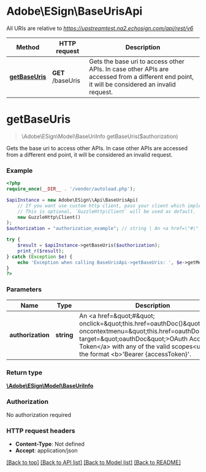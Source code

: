 # Adobe\ESign\\BaseUrisApi

All URIs are relative to *https://upstreamtest.na2.echosign.com/api/rest/v6*

Method | HTTP request | Description
------------- | ------------- | -------------
[**getBaseUris**](BaseUrisApi.md#getBaseUris) | **GET** /baseUris | Gets the base uri to access other APIs. In case other APIs are accessed from a different end point, it will be considered an invalid request.


# **getBaseUris**
> \Adobe\ESign\\Model\BaseUriInfo getBaseUris($authorization)

Gets the base uri to access other APIs. In case other APIs are accessed from a different end point, it will be considered an invalid request.

### Example
```php
<?php
require_once(__DIR__ . '/vendor/autoload.php');

$apiInstance = new Adobe\ESign\\Api\BaseUrisApi(
    // If you want use custom http client, pass your client which implements `GuzzleHttp\ClientInterface`.
    // This is optional, `GuzzleHttp\Client` will be used as default.
    new GuzzleHttp\Client()
);
$authorization = "authorization_example"; // string | An <a href=\"#\" onclick=\"this.href=oauthDoc()\" oncontextmenu=\"this.href=oauthDoc()\" target=\"oauthDoc\">OAuth Access Token</a> with any of the valid scopes<ul></ul>in the format <b>'Bearer {accessToken}'.

try {
    $result = $apiInstance->getBaseUris($authorization);
    print_r($result);
} catch (Exception $e) {
    echo 'Exception when calling BaseUrisApi->getBaseUris: ', $e->getMessage(), PHP_EOL;
}
?>
```

### Parameters

Name | Type | Description  | Notes
------------- | ------------- | ------------- | -------------
 **authorization** | **string**| An &lt;a href&#x3D;\&quot;#\&quot; onclick&#x3D;\&quot;this.href&#x3D;oauthDoc()\&quot; oncontextmenu&#x3D;\&quot;this.href&#x3D;oauthDoc()\&quot; target&#x3D;\&quot;oauthDoc\&quot;&gt;OAuth Access Token&lt;/a&gt; with any of the valid scopes&lt;ul&gt;&lt;/ul&gt;in the format &lt;b&gt;&#39;Bearer {accessToken}&#39;. |

### Return type

[**\Adobe\ESign\\Model\BaseUriInfo**](../Model/BaseUriInfo.md)

### Authorization

No authorization required

### HTTP request headers

 - **Content-Type**: Not defined
 - **Accept**: application/json

[[Back to top]](#) [[Back to API list]](../../README.md#documentation-for-api-endpoints) [[Back to Model list]](../../README.md#documentation-for-models) [[Back to README]](../../README.md)

